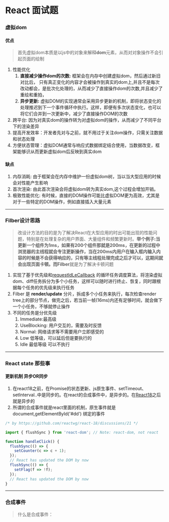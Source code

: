# React 面试题

### 虚拟dom

#### 优点

 > 首先虚拟dom本质是以js中的对象来解释**dom**元素，从而对对象操作不会引起页面的绘制  

 1. 性能优化
       1. **直接减少操作dom的次数:** 框架会在内存中创建虚拟dom，然后通过新旧对比后，  只有真正变化的内容才会被操作到真实的dom上,并且不是每次改动都会，是批次化处理的，从而减少了直接操作dom的次数,并且减少了重绘和重拍，
       2. **异步更新:** 虚拟DOM的实现通常会采用异步更新的机制，即将状态变化的处理推迟到下一个事件循环中执行。这样，即便有多次状态变化，也可以将它们合并到一次更新中，减少了直接操作DOM的次数
 2. 跨平台: 因为对真实dom的操作转为对虚拟dom的操作，从而减少了不同平台下的渲染差异
 3. 提高开发效率：开发者先对与之前，就不用过于关注dom操作，只需关注数据和状态处理
 4. 方便状态管理：虚拟DOM通常与响应式数据绑定结合使用，当数据改变，框架能够识从而更新虚拟dom后反映到真实dom

#### 缺点

  1. 内存消耗: 由于框架会在内存中维护一份虚拟dom树，当以当大型应用的时候会对性能产生影响
  2. 首次渲染: 由此首次渲染会将虚拟dom转为真实dom,这个过程会增加开销。
  3. 极致性能优化: 有时候，直接的DOM操作可能比虚拟DOM更为高效，尤其是对于一些特定的DOM操作，例如直接插入大量元素

***

### Filber设计思路

> 改设计方法的目的是为了解决React在大型应用的时出可能出现的性能问题，特别是在处理复杂的用户界面、大量组件和频繁更新时。**举个例子:**当更新一个组件为1ms，如果有200个组件那就是200ms，在更新的过程中浏览器的主线程就会专注更新操作，当在200ms内用户在输入框内输入内容的时候是不会获得响应的，只有等主线程处理完成之后才可以，这期间就会出现页面卡顿。而**Filber**就是为了解决卡顿问题

  1. 实现了基于优先级和[requestIdLeCallback](https://developer.mozilla.org/zh-CN/docs/Web/API/Window/requestIdleCallback) 的循环任务调度算法，将渲染虚拟dom、diff任务拆分为多个小任务，这样可以随时进行终止、恢复，同时跟根据每个任务的优先级来执行任务
  2. Filber 是 **render/update** 分片，拆成多个小任务来执行，每次检查render tree上的部分节点，做完之后，若当前一帧(16ms)内还有足够时间，就会做下一个小任务，不够就停止操作
  3. 不同的任务是分优先级
     1. Immediate:最高级
     2. UseBlocking: 用户交互的，需要及时反馈
     3. Normal: 网络请求等不需要用户立即感受的
     4. Low 低等级，可以延后但是要执行的
     5. Idle 最低等级 可以不执行

***

### React state 那些事

#### 更新机制 异步OR同步

   1. 在react18之前，在Promise的状态更新、js原生事件、setTimeout、setInterval..中是同步的。在react的合成事件中，是异步的。在[React18](https://github.com/reactwg/react-18/discussions/21)之后就是异步的
   2. 所谓的合成事件就是react里面的机制，原生事件就是 document,getElementById('#dd') 绑定的事件

```javascript
/* by https://github.com/reactwg/react-18/discussions/21 */

import { flushSync } from 'react-dom'; // Note: react-dom, not react

function handleClick() {
  flushSync(() => {
    setCounter(c => c + 1);
  });
  // React has updated the DOM by now
  flushSync(() => {
    setFlag(f => !f);
  });
  // React has updated the DOM by now
}
```
***

### 合成事件

  > 什么是合成事件：
